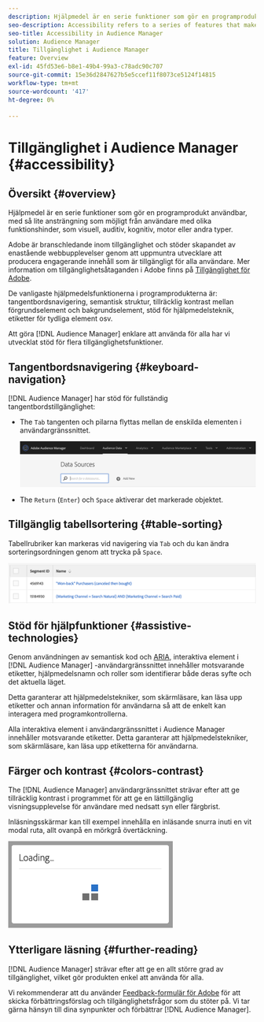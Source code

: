 ```yaml
---
description: Hjälpmedel är en serie funktioner som gör en programprodukt användbar, med så lite ansträngning som möjligt från användare med olika funktionshinder, som visuell, auditiv, kognitiv, motor eller andra typer.
seo-description: Accessibility refers to a series of features that make a software product usable, with as little effort as possible from users with various disabilities, such as visual, auditory, cognitive, motor, or other kind.
seo-title: Accessibility in Audience Manager
solution: Audience Manager
title: Tillgänglighet i Audience Manager
feature: Overview
exl-id: 45fd53e6-b8e1-49b4-99a3-c78adc90c707
source-git-commit: 15e36d2847627b5e5ccef11f8073ce5124f14815
workflow-type: tm+mt
source-wordcount: '417'
ht-degree: 0%

---
```


# Tillgänglighet i Audience Manager {#accessibility}

## Översikt {#overview}

Hjälpmedel är en serie funktioner som gör en programprodukt användbar, med så lite ansträngning som möjligt från användare med olika funktionshinder, som visuell, auditiv, kognitiv, motor eller andra typer.

Adobe är branschledande inom tillgänglighet och stöder skapandet av enastående webbupplevelser genom att uppmuntra utvecklare att producera engagerande innehåll som är tillgängligt för alla användare. Mer information om tillgänglighetsåtaganden i Adobe finns på [Tillgänglighet för Adobe](https://www.adobe.com/accessibility.html).

De vanligaste hjälpmedelsfunktionerna i programprodukterna är: tangentbordsnavigering, semantisk struktur, tillräcklig kontrast mellan förgrundselement och bakgrundselement, stöd för hjälpmedelsteknik, etiketter för tydliga element osv.

Att göra [!DNL Audience Manager] enklare att använda för alla har vi utvecklat stöd för flera tillgänglighetsfunktioner.

## Tangentbordsnavigering {#keyboard-navigation}

[!DNL Audience Manager] har stöd för fullständig tangentbordstillgänglighet:

* The `Tab` tangenten och pilarna flyttas mellan de enskilda elementen i användargränssnittet.

   ![tillgänglighet - framhävning](assets/accesibility-highlight.png)

* The `Return` (`Enter`) och `Space` aktiverar det markerade objektet.

## Tillgänglig tabellsortering {#table-sorting}

Tabellrubriker kan markeras vid navigering via `Tab` och du kan ändra sorteringsordningen genom att trycka på `Space`.

![accessibility-table-headers](assets/accessibility-table-headers.png)

## Stöd för hjälpfunktioner {#assistive-technologies}

Genom användningen av semantisk kod och [ARIA](https://www.w3.org/WAI/standards-guidelines/aria/), interaktiva element i [!DNL Audience Manager] -användargränssnittet innehåller motsvarande etiketter, hjälpmedelsnamn och roller som identifierar både deras syfte och det aktuella läget.

Detta garanterar att hjälpmedelstekniker, som skärmläsare, kan läsa upp etiketter och annan information för användarna så att de enkelt kan interagera med programkontrollerna.

Alla interaktiva element i användargränssnittet i Audience Manager innehåller motsvarande etiketter. Detta garanterar att hjälpmedelstekniker, som skärmläsare, kan läsa upp etiketterna för användarna.

## Färger och kontrast {#colors-contrast}

The [!DNL Audience Manager] användargränssnittet strävar efter att ge tillräcklig kontrast i programmet för att ge en lättillgänglig visningsupplevelse för användare med nedsatt syn eller färgbrist.

Inläsningsskärmar kan till exempel innehålla en inläsande snurra inuti en vit modal ruta, allt ovanpå en mörkgrå övertäckning.

![hjälpmedelsinläsning](assets/accessibility-loading.png)

## Ytterligare läsning {#further-reading}

[!DNL Audience Manager] strävar efter att ge en allt större grad av tillgänglighet, vilket gör produkten enkel att använda för alla.

Vi rekommenderar att du använder [Feedback-formulär för Adobe](https://www.adobe.com/accessibility/feedback.html) för att skicka förbättringsförslag och tillgänglighetsfrågor som du stöter på. Vi tar gärna hänsyn till dina synpunkter och förbättrar [!DNL Audience Manager].
